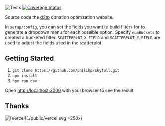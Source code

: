 ![Tests](https://github.com/philihp/skyfall/workflows/tests/badge.svg?branch=master)
[![Coverage Status](https://coveralls.io/repos/github/philihp/skyfall/badge.svg?branch=master&force=reload)](https://coveralls.io/github/philihp/skyfall?branch=master)

Source code the [d2tp](https://www.data2thepeople.org) donation optimization website.

In `setup/config`, you can set the fields you want to build filters for to generate a dropdown menu for each possible option. Specify `numBuckets` to created a bucketed filter. `SCATTERPLOT_X_FIELD` and `SCATTERPLOT_Y_FIELD` are used to adjust the fields used in the scatterplot.

## Getting Started

1. `git clone https://github.com/philihp/skyfall.git`
2. `npm install`
3. `npm run dev`

Open [http://localhost:3000](http://localhost:3000) with your browser to see the result.

## Thanks

![[Vercel](./public/vercel.svg =250x)](https://vercel.com?utm_source=data2thepeople-org&utm_campaign=oss)
